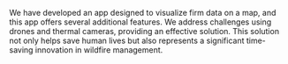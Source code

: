 We have developed an app designed to visualize firm data on a map, and this app offers several additional features. 
We address challenges using drones and thermal cameras, providing an effective solution.
This solution not only helps save human lives but also represents a significant time-saving innovation in wildfire management.
